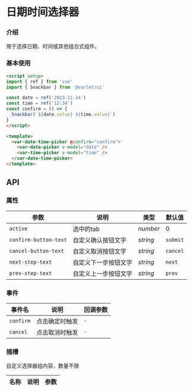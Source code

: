 # 日期时间选择器

### 介绍

用于选择日期、时间或其他组合式组件。

### 基本使用

```html
<script setup>
import { ref } from 'vue'
import { Snackbar } from '@varlet/ui'

const date = ref('2023-11-14')
const time = ref('12:34')
const confirm = () => {
  Snackbar(`${date.value} ${time.value}`)
}
</script>

<template>
  <var-date-time-picker @confirm="confirm">
    <var-date-picker v-model="date" />
    <var-time-picker v-model="time" />
  </var-date-time-picker>
</template>
```

## API

### 属性

| 参数                  | 说明                                           | 类型 | 默认值 |
|---------------------|----------------------------------------------| -------- | ---------- |
| `active`                 | 选中的tab                          | _number_ | 0 |
| `confirm-button-text`    | 自定义确认按钮文字                      | _string_ | `submit` |
| `cancel-button-text`     | 自定义取消按钮文字                       | _string_ | `cancel` |
| `next-step-text`          | 自定义下一步按钮文字                    | _string_ | `next` |
| `prev-step-text`          | 自定义上一步按钮文字                     | _string_ | `prev` |


### 事件

| 事件名       | 说明      | 回调参数                              |
|-----------|---------|-----------------------------------|
| `confirm` | 点击确定时触发 | `-` |
| `cancel`  | 点击取消时触发 | `-` |

### 插槽
自定义选择器组内容，数量不限

| 名称 | 说明 | 参数 |
| ----- | -------------- | -------- |
